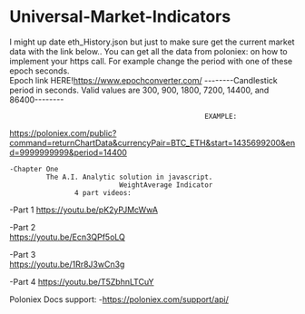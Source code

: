 ﻿# Universal-Market-Indicators
I might up date eth_History.json but just to make sure get the current market data with the link below.. You can get all the data from poloniex: on how to implement your https call. For example change the period with one of these epoch seconds.  
Epoch link HERE!https://www.epochconverter.com/
--------Candlestick period in seconds. Valid values are 300, 900, 1800, 7200, 14400, and 86400--------

                                                    EXAMPLE:
https://poloniex.com/public?command=returnChartData&currencyPair=BTC_ETH&start=1435699200&end=9999999999&period=14400

    -Chapter One 
             The A.I. Analytic solution in javascript. 
                               WeightAverage Indicator
                    4 part videos: 
                    
  -Part 1 
   https://youtu.be/pK2yPJMcWwA
   
  -Part 2  
   https://youtu.be/Ecn3QPf5oLQ 
   
  -Part 3  
   https://youtu.be/1Rr8J3wCn3g
   
  -Part 4 
   https://youtu.be/T5ZbhnLTCuY

Poloniex Docs support:
              -https://poloniex.com/support/api/


